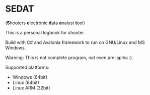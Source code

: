 # SEDAT

(**S**hooters **e**lectronic **d**ata **a**nalyst **t**ool)

This is a personal logbook for shooter.

Build with C# and Avalonia framework to run on GNU/Linux and MS Windows.

Warning: This is not complete program, not even pre-aplha :).

Supported platforms:
 - Windows (64bit)
 - Linux (64bit)
 - Linux ARM (32bit)

